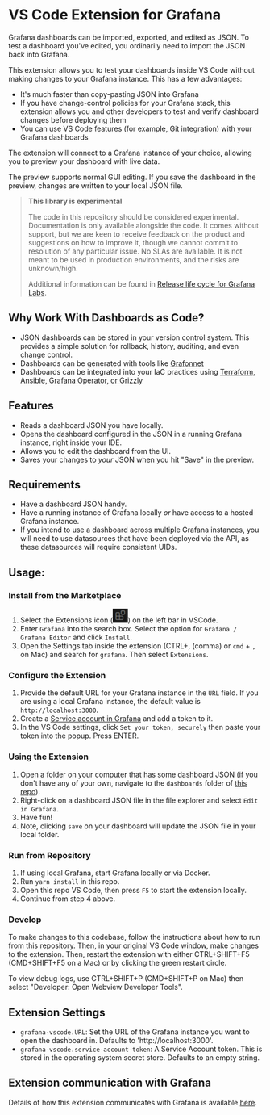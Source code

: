# VS Code Extension for Grafana

Grafana dashboards can be imported, exported, and edited as JSON. To test a dashboard you've edited, you ordinarily need to import the JSON back into Grafana.

This extension allows you to test your dashboards inside VS Code without making changes to your Grafana instance. This has a few advantages:
- It's much faster than copy-pasting JSON into Grafana
- If you have change-control policies for your Grafana stack, this extension allows you and other developers to test and verify dashboard changes before deploying them
- You can use VS Code features (for example, Git integration) with your Grafana dashboards

The extension will connect to a Grafana instance of your choice, allowing you to preview your dashboard with live data.

The preview supports normal GUI editing. If you save the dashboard in the preview, changes are written to your local JSON file.

> **This library is experimental**
>
> The code in this repository should be considered experimental. Documentation is only
> available alongside the code. It comes without support, but we are keen to receive
> feedback on the product and suggestions on how to improve it, though we cannot commit to
> resolution of any particular issue. No SLAs are available. It is not meant to be used in
> production environments, and the risks are unknown/high.
>
> Additional information can be found in [Release life cycle for Grafana Labs](https://grafana.com/docs/release-life-cycle/).

## Why Work With Dashboards as Code?

- JSON dashboards can be stored in your version control system. This provides a simple solution for rollback, history, auditing, and even change control.
- Dashboards can be generated with tools like [Grafonnet](https://grafana.github.io/grafonnet/index.html)
- Dashboards can be integrated into your IaC practices using [Terraform, Ansible, Grafana Operator, or Grizzly](https://grafana.com/blog/2022/12/06/a-complete-guide-to-managing-grafana-as-code-tools-tips-and-tricks/)

## Features

- Reads a dashboard JSON you have locally.
- Opens the dashboard configured in the JSON in a running Grafana instance, right inside your IDE.
- Allows you to edit the dashboard from the UI.
- Saves your changes to _your_ JSON when you hit "Save" in the preview.

## Requirements

- Have a dashboard JSON handy.
- Have a running instance of Grafana locally _or_ have access to a hosted Grafana instance.
- If you intend to use a dashboard across multiple Grafana instances, you will need to use datasources that have been deployed via the API, as these datasources will require consistent UIDs.

## Usage:

### Install from the Marketplace

1. Select the Extensions icon (![extensions icon](./public/extensions-icon.png)) on the left bar in VSCode.
2. Enter `Grafana` into the search box. Select the option for `Grafana / Grafana Editor` and click `Install`.
3. Open the Settings tab inside the extension (CTRL+, (comma) or `cmd` + `,` on Mac) and search for `grafana`. Then select `Extensions`.

### Configure the Extension
1. Provide the default URL for your Grafana instance in the `URL` field. If you are using a local Grafana instance, the default value is `http://localhost:3000`.
2. Create a [Service account in Grafana](https://grafana.com/docs/grafana/latest/administration/service-accounts/#create-a-service-account-in-grafana) and add a token to it.
3. In the VS Code settings, click `Set your token, securely` then paste your token into the popup. Press ENTER.

### Using the Extension
1. Open a folder on your computer that has some dashboard JSON (if you don't have any of your own, navigate to the `dashboards` folder of [this repo](https://github.com/grafana/grafana-vs-code-extension/tree/main/dashboards)).
2. Right-click on a dashboard JSON file in the file explorer and select `Edit in Grafana`.
3. Have fun!
4. Note, clicking `save` on your dashboard will update the JSON file in your local folder.

### Run from Repository
1. If using local Grafana, start Grafana locally or via Docker.
2. Run `yarn install` in this repo.
3. Open this repo VS Code, then press `F5` to start the extension locally.
4. Continue from step 4 above.

### Develop
To make changes to this codebase, follow the instructions about how to run from this repository. Then, in your original VS Code window, make changes to the extension. Then, restart the extension with either CTRL+SHIFT+F5 (CMD+SHIFT+F5 on a Mac) or by clicking the green restart circle.

To view debug logs, use CTRL+SHIFT+P (CMD+SHIFT+P on Mac) then select "Developer: Open Webview Developer Tools".

## Extension Settings
- `grafana-vscode.URL`: Set the URL of the Grafana instance you want to open the dashboard in. Defaults to 'http://localhost:3000'.
- `grafana-vscode.service-account-token`: A Service Account token. This is stored in the operating system secret store. Defaults to an empty string.

## Extension communication with Grafana
Details of how this extension communicates with Grafana is available [here](https://github.com/grafana/grafana-vs-code-extension/blob/main/how-it-works.md).

